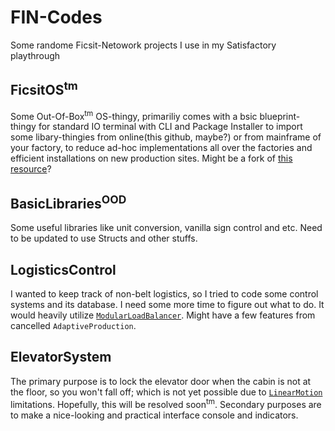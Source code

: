 # FIN-Codes
Some randome Ficsit-Netowork projects I use in my Satisfactory playthrough

## FicsitOS<sup>tm</sup>
Some Out-Of-Box<sup>tm</sup> OS-thingy, primariliy comes with a bsic blueprint-thingy for standard IO terminal with CLI and Package Installer to import some libary-thingies from online(this github, maybe?) or from mainframe of your factory, to reduce ad-hoc implementations all over the factories and efficient installations on new production sites. Might be a fork of [this resource](https://discord.com/channels/735877487808086088/735879752522399804/1259111023093485630)?

## BasicLibraries<sup>OOD</sup>
Some useful libraries like unit conversion, vanilla sign control and etc. Need to be updated to use Structs and other stuffs.

## LogisticsControl
I wanted to keep track of non-belt logistics, so I tried to code some control systems and its database. I need some more time to figure out what to do. It would heavily utilize [`ModularLoadBalancer`](https://ficsit.app/mod/LoadBalancers). Might have a few features from cancelled `AdaptiveProduction`.

## ElevatorSystem
The primary purpose is to lock the elevator door when the cabin is not at the floor, so you won't fall off; which is not yet possible due to [`LinearMotion`](https://ficsit.app/mod/LinearMotion) limitations. Hopefully, this will be resolved soon<sup>tm</sup>. Secondary purposes are to make a nice-looking and practical interface console and indicators.
